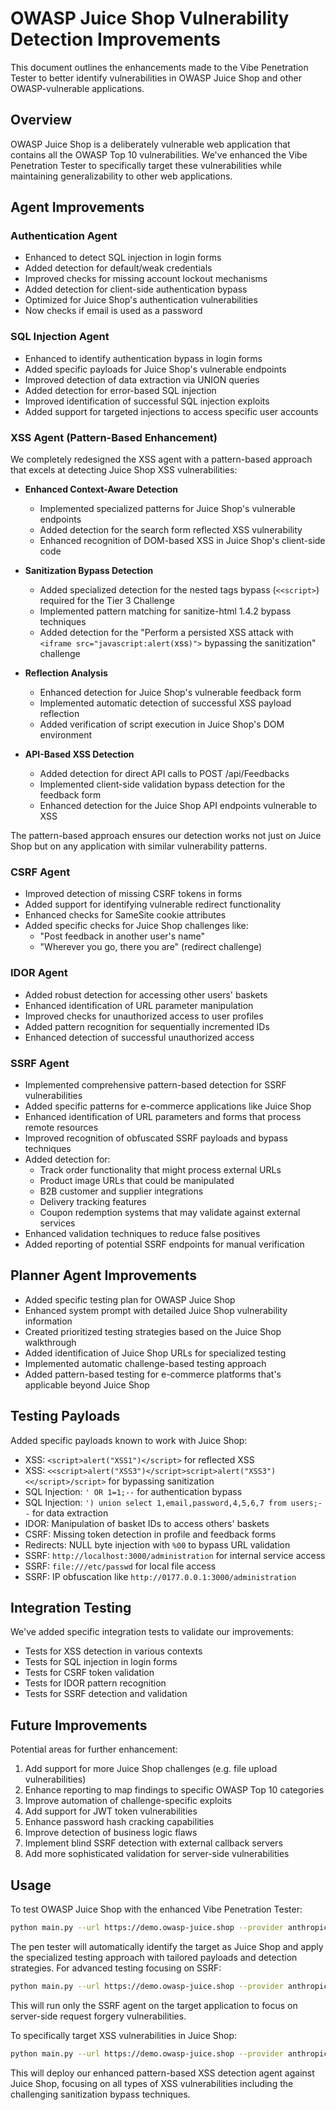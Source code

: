# OWASP Juice Shop Vulnerability Detection Improvements

This document outlines the enhancements made to the Vibe Penetration Tester to better identify vulnerabilities in OWASP Juice Shop and other OWASP-vulnerable applications.

## Overview

OWASP Juice Shop is a deliberately vulnerable web application that contains all the OWASP Top 10 vulnerabilities. We've enhanced the Vibe Penetration Tester to specifically target these vulnerabilities while maintaining generalizability to other web applications.

## Agent Improvements

### Authentication Agent

- Enhanced to detect SQL injection in login forms
- Added detection for default/weak credentials
- Improved checks for missing account lockout mechanisms
- Added detection for client-side authentication bypass
- Optimized for Juice Shop's authentication vulnerabilities
- Now checks if email is used as a password

### SQL Injection Agent

- Enhanced to identify authentication bypass in login forms
- Added specific payloads for Juice Shop's vulnerable endpoints
- Improved detection of data extraction via UNION queries
- Added detection for error-based SQL injection
- Improved identification of successful SQL injection exploits
- Added support for targeted injections to access specific user accounts

### XSS Agent (Pattern-Based Enhancement)

We completely redesigned the XSS agent with a pattern-based approach that excels at detecting Juice Shop XSS vulnerabilities:

- **Enhanced Context-Aware Detection**
  - Implemented specialized patterns for Juice Shop's vulnerable endpoints
  - Added detection for the search form reflected XSS vulnerability
  - Enhanced recognition of DOM-based XSS in Juice Shop's client-side code
  
- **Sanitization Bypass Detection**
  - Added specialized detection for the nested tags bypass (`<<script>`) required for the Tier 3 Challenge
  - Implemented pattern matching for sanitize-html 1.4.2 bypass techniques
  - Added detection for the "Perform a persisted XSS attack with `<iframe src="javascript:alert(`xss`)">` bypassing the sanitization" challenge
  
- **Reflection Analysis**
  - Enhanced detection for Juice Shop's vulnerable feedback form
  - Implemented automatic detection of successful XSS payload reflection
  - Added verification of script execution in Juice Shop's DOM environment
  
- **API-Based XSS Detection**
  - Added detection for direct API calls to POST /api/Feedbacks
  - Implemented client-side validation bypass detection for the feedback form
  - Enhanced detection for the Juice Shop API endpoints vulnerable to XSS

The pattern-based approach ensures our detection works not just on Juice Shop but on any application with similar vulnerability patterns.

### CSRF Agent

- Improved detection of missing CSRF tokens in forms
- Added support for identifying vulnerable redirect functionality
- Enhanced checks for SameSite cookie attributes
- Added specific checks for Juice Shop challenges like:
  - "Post feedback in another user's name"
  - "Wherever you go, there you are" (redirect challenge)

### IDOR Agent

- Added robust detection for accessing other users' baskets
- Enhanced identification of URL parameter manipulation
- Improved checks for unauthorized access to user profiles
- Added pattern recognition for sequentially incremented IDs
- Enhanced detection of successful unauthorized access

### SSRF Agent

- Implemented comprehensive pattern-based detection for SSRF vulnerabilities
- Added specific patterns for e-commerce applications like Juice Shop
- Enhanced identification of URL parameters and forms that process remote resources
- Improved recognition of obfuscated SSRF payloads and bypass techniques
- Added detection for:
  - Track order functionality that might process external URLs
  - Product image URLs that could be manipulated
  - B2B customer and supplier integrations
  - Delivery tracking features
  - Coupon redemption systems that may validate against external services
- Enhanced validation techniques to reduce false positives
- Added reporting of potential SSRF endpoints for manual verification

## Planner Agent Improvements

- Added specific testing plan for OWASP Juice Shop
- Enhanced system prompt with detailed Juice Shop vulnerability information
- Created prioritized testing strategies based on the Juice Shop walkthrough
- Added identification of Juice Shop URLs for specialized testing
- Implemented automatic challenge-based testing approach
- Added pattern-based testing for e-commerce platforms that's applicable beyond Juice Shop

## Testing Payloads

Added specific payloads known to work with Juice Shop:

- XSS: `<script>alert("XSS1")</script>` for reflected XSS
- XSS: `<<script>alert("XSS3")</script>script>alert("XSS3")<</script>/script>` for bypassing sanitization
- SQL Injection: `' OR 1=1;--` for authentication bypass
- SQL Injection: `') union select 1,email,password,4,5,6,7 from users;--` for data extraction
- IDOR: Manipulation of basket IDs to access others' baskets
- CSRF: Missing token detection in profile and feedback forms
- Redirects: NULL byte injection with `%00` to bypass URL validation
- SSRF: `http://localhost:3000/administration` for internal service access
- SSRF: `file:///etc/passwd` for local file access
- SSRF: IP obfuscation like `http://0177.0.0.1:3000/administration`

## Integration Testing

We've added specific integration tests to validate our improvements:

- Tests for XSS detection in various contexts
- Tests for SQL injection in login forms
- Tests for CSRF token validation
- Tests for IDOR pattern recognition
- Tests for SSRF detection and validation

## Future Improvements

Potential areas for further enhancement:

1. Add support for more Juice Shop challenges (e.g. file upload vulnerabilities)
2. Enhance reporting to map findings to specific OWASP Top 10 categories
3. Improve automation of challenge-specific exploits
4. Add support for JWT token vulnerabilities
5. Enhance password hash cracking capabilities
6. Improve detection of business logic flaws
7. Implement blind SSRF detection with external callback servers
8. Add more sophisticated validation for server-side vulnerabilities

## Usage

To test OWASP Juice Shop with the enhanced Vibe Penetration Tester:

```bash
python main.py --url https://demo.owasp-juice.shop --provider anthropic --model claude-3-7-sonnet-20250219
```

The pen tester will automatically identify the target as Juice Shop and apply the specialized testing approach with tailored payloads and detection strategies. For advanced testing focusing on SSRF:

```bash
python main.py --url https://demo.owasp-juice.shop --provider anthropic --model claude-3-7-sonnet-20250219 --agent ssrf
```

This will run only the SSRF agent on the target application to focus on server-side request forgery vulnerabilities.

To specifically target XSS vulnerabilities in Juice Shop:

```bash
python main.py --url https://demo.owasp-juice.shop --provider anthropic --model claude-3-7-sonnet-20250219 --agent xss
```

This will deploy our enhanced pattern-based XSS detection agent against Juice Shop, focusing on all types of XSS vulnerabilities including the challenging sanitization bypass techniques.